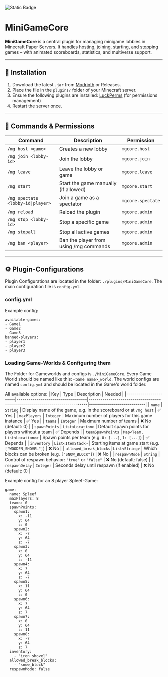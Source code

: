 ![Static Badge](https://img.shields.io/badge/Version-1.0.0-blue)
# MiniGameCore

**MiniGameCore** is a central plugin for managing minigame lobbies in Minecraft Paper Servers. It handles hosting, joining, starting, and stopping games – with animated scoreboards, statistics, and multiverse support.

---

## 🔧 Installation

1. Download the latest `.jar` from [Modrinth](https://modrinth.com/plugin/minigamecore) or Releases.
2. Place the file in the `plugins/` folder of your Minecraft server.
3. Ensure the following plugins are installed:
[LuckPerms](https://luckperms.net/) (for permissions management)
4. Restart the server once.


---
## 📜 Commands & Permissions

| Command | Description | Permission |
|----------------------------------------|------------------------------------------------|-------------------------------|
| `/mg host <game>` | Creates a new lobby | `mgcore.host` |
| `/mg join <lobby-id>` | Join the lobby | `mgcore.join` |
| `/mg leave` | Leave the lobby or game | `mgcore.leave` |
| `/mg start` | Start the game manually (if allowed) | `mgcore.start` |
| `/mg spectate <lobby-id\|player>` | Join a game as a spectator | `mgcore.spectate` |
| `/mg reload` | Reload the plugin | `mgcore.admin` |
| `/mg stop <lobby-id>` | Stop a specific game | `mgcore.admin` |
| `/mg stopall` | Stop all active games | `mgcore.admin` |
| `/mg ban <player>` | Ban the player from using /mg commands | `mgcore.admin` |

---

## ⚙️ Plugin-Configurations

Plugin Configurations are located in the folder: `./plugins/MiniGameCore`. The main configuration file is `config.yml`.

### config.yml
Example config:
```
available-games:
- Game1
- Game2
- Game3
banned-players:
- player1
- player2
- player3
```

### Loading Game-Worlds & Configuring them
The Folder for Gameworlds and configs is `./MiniGameCore`. Every Game World should be named like this: `<Game name>_world`. The world configs are named `config.yml` and should be located in the Game's world folder.

All available options:
| Key                   | Type                              | Description                                                                 | Needed                     |
|-----------------------|-----------------------------------|-----------------------------------------------------------------------------|----------------------------|
| `name`                | `String`                          | Display name of the game, e.g. in the scoreboard or at `/mg host`           | ✅ Yes                     |
| `maxPlayers`          | `Integer`                         | Maximum number of players for this game instance                            | ✅ Yes                     |
| `teams`               | `Integer`                         | Maximum number of teams                                                     | ❌ No (default: 0)         |
| `spawnPoints`         | `List<Location>`                  | Default spawn points for players without a team                             | ✅ Depends                 |
| `teamSpawnPoints`     | `Map<Team, List<Location>>`       | Spawn points per team (e.g. `0: [...]`, `1: [...]`)                         | ✅ Depends                 |
| `inventory`           | `List<ItemStack>`                 | Starting items at game start (e.g. `["WOODEN_SHOVEL"]`)                     | ❌ No                      |
| `allowed_break_blocks`| `List<String>`                    | Which blocks can be broken (e.g. `["SNOW_BLOCK"]`)                          | ❌ No                      |
| `respawnMode`         | `String`                          | Control of respawn behavior: `"true"` or `"false"`                          | ❌ No (default: false)     |
| `respawnDelay`        | `Integer`                         | Seconds delay until respawn (if enabled)                                    | ❌ No (default: 0)         |


Example config for an 8 player Spleef-Game:
```
game:
  name: Spleef
  maxPlayers: 8
  teams: 0
  spawnPoints:
    spawn1:
      x: -11
      y: 64
      z: 0
    spawn2:
      x: -7
      y: 64
      z: -7
    spawn3:
      x: 0
      y: 64
      z: -11
    spawn4:
      x: 7
      y: 64
      z: -7
    spawn5:
      x: 11
      y: 64
      z: 0
    spawn6:
      x: 7
      y: 64
      z: 7
    spawn7:
      x: 0
      y: 64
      z: 11
    spawn8:
      x: -7
      y: 64
      z: 7
  inventory:
    - "iron_shovel"
  allowed_break_blocks:
    - "snow_block"
  respawnMode: false
```
